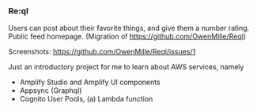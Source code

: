 ### Re:ql ###
Users can post about their favorite things, and give them a number rating. Public feed homepage. 
(Migration of https://github.com/OwenMille/Reql)

Screenshots: https://github.com/OwenMille/Reql/issues/1

Just an introductory project for me to learn about AWS services, namely 
- Amplify Studio and Amplify UI components
- Appsync (Graphql)
- Cognito User Pools, (a) Lambda function

